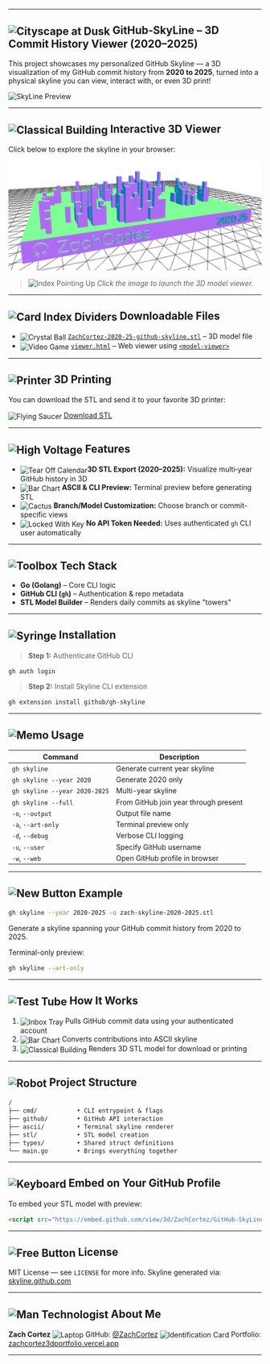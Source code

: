 
---
## <img src="https://raw.githubusercontent.com/Tarikul-Islam-Anik/Animated-Fluent-Emojis/master/Emojis/Travel%20and%20places/Cityscape%20at%20Dusk.png" alt="Cityscape at Dusk" width="50" height="50" align="center" />   **GitHub‑SkyLine – 3D Commit History Viewer (2020–2025)**

This project showcases my personalized GitHub Skyline — a 3D visualization of my GitHub commit history from **2020 to 2025**, turned into a physical skyline you can view, interact with, or even 3D print!

![SkyLine Preview](https://raw.githubusercontent.com/ZachCortez/GitHub-SkyLine/main/skyline-preview.gif)

---

## <img src="https://raw.githubusercontent.com/Tarikul-Islam-Anik/Telegram-Animated-Emojis/main/Travel%20and%20Places/Classical%20Building.webp" alt="Classical Building" width="50" height="50" align="center"/> Interactive 3D Viewer

Click below to explore the skyline in your browser:

[![3D GitHub Skyline Preview](https://raw.githubusercontent.com/ZachCortez/GitHub-SkyLine/main/skyline-preview.png)](https://zachcortez.github.io/GitHub-SkyLine/viewer.html)

> <img src="https://raw.githubusercontent.com/Tarikul-Islam-Anik/Telegram-Animated-Emojis/main/People/Index%20Pointing%20Up.webp" alt="Index Pointing Up" width="45" height="45" /> _Click the image to launch the 3D model viewer._

---

## <img src="https://raw.githubusercontent.com/Tarikul-Islam-Anik/Telegram-Animated-Emojis/main/Objects/Card%20Index%20Dividers.webp" alt="Card Index Dividers" width="50" height="50" align="center"/> Downloadable Files

- <img src="https://raw.githubusercontent.com/Tarikul-Islam-Anik/Animated-Fluent-Emojis/master/Emojis/Activities/Crystal%20Ball.png" alt="Crystal Ball" width="35" height="35" align="center"/> [`ZachCortez-2020-25-github-skyline.stl`](https://raw.githubusercontent.com/ZachCortez/GitHub-SkyLine/main/ZachCortez-2020-25-github-skyline.stl) – 3D model file
- <img src="https://raw.githubusercontent.com/Tarikul-Islam-Anik/Telegram-Animated-Emojis/main/Activity/Video%20Game.webp" alt="Video Game" width="35" height="35" align="center"/> [`viewer.html`](https://zachcortez.github.io/GitHub-SkyLine/viewer.html) – Web viewer using [`<model-viewer>`](https://modelviewer.dev)

---

## <img src="https://raw.githubusercontent.com/Tarikul-Islam-Anik/Telegram-Animated-Emojis/main/Objects/Printer.webp" alt="Printer" width="50" height="50" align="center"/> 3D Printing

You can download the STL and send it to your favorite 3D printer:

<img src="https://raw.githubusercontent.com/Tarikul-Islam-Anik/Animated-Fluent-Emojis/master/Emojis/Travel%20and%20places/Flying%20Saucer.png" alt="Flying Saucer" width="45" height="45" align="center"/> [Download STL](https://raw.githubusercontent.com/ZachCortez/GitHub-SkyLine/main/ZachCortez-2020-25-github-skyline.stl)

---

## <img src="https://raw.githubusercontent.com/Tarikul-Islam-Anik/Telegram-Animated-Emojis/main/Animals%20and%20Nature/High%20Voltage.webp" alt="High Voltage" width="50" height="50" align="center"/> Features

- <img src="https://raw.githubusercontent.com/Tarikul-Islam-Anik/Telegram-Animated-Emojis/main/Objects/Tear%20Off%20Calendar.webp" alt="Tear Off Calendar" width="35" height="35" align="center"/>**3D STL Export (2020–2025):** Visualize multi‑year GitHub history in 3D
- <img src="https://raw.githubusercontent.com/Tarikul-Islam-Anik/Telegram-Animated-Emojis/main/Objects/Bar%20Chart.webp" alt="Bar Chart" width="35" height="35" align="center"/> **ASCII & CLI Preview:** Terminal preview before generating STL
- <img src="https://raw.githubusercontent.com/Tarikul-Islam-Anik/Telegram-Animated-Emojis/main/Animals%20and%20Nature/Cactus.webp" alt="Cactus" width="35" height="35" align="center"/> **Branch/Model Customization:** Choose branch or commit-specific views
- <img src="https://raw.githubusercontent.com/Tarikul-Islam-Anik/Telegram-Animated-Emojis/main/Objects/Locked%20With%20Key.webp" alt="Locked With Key" width="35" height="35" align="center"/> **No API Token Needed:** Uses authenticated `gh` CLI user automatically

---

## <img src="https://raw.githubusercontent.com/Tarikul-Islam-Anik/Telegram-Animated-Emojis/main/Objects/Toolbox.webp" alt="Toolbox" width="50" height="50"/> Tech Stack

- **Go (Golang)** – Core CLI logic
- **GitHub CLI (`gh`)** – Authentication & repo metadata
- **STL Model Builder** – Renders daily commits as skyline "towers"

---

## <img src="https://raw.githubusercontent.com/Tarikul-Islam-Anik/Telegram-Animated-Emojis/main/Objects/Syringe.webp" alt="Syringe" width="50" height="50" align="center"/> Installation

> **Step 1:** Authenticate GitHub CLI  
```bash
gh auth login
````

> **Step 2:** Install Skyline CLI extension

```bash
gh extension install github/gh-skyline
```

---

## <img src="https://raw.githubusercontent.com/Tarikul-Islam-Anik/Telegram-Animated-Emojis/main/Objects/Memo.webp" alt="Memo" width="50" height="50" /> Usage

| Command                       | Description                           |
| ----------------------------- | ------------------------------------- |
| `gh skyline`                  | Generate current year skyline         |
| `gh skyline --year 2020`      | Generate 2020 only                    |
| `gh skyline --year 2020-2025` | Multi-year skyline                    |
| `gh skyline --full`           | From GitHub join year through present |
| `-o`, `--output`              | Output file name                      |
| `-a`, `--art-only`            | Terminal preview only                 |
| `-d`, `--debug`               | Verbose CLI logging                   |
| `-u`, `--user`                | Specify GitHub username               |
| `-w`, `--web`                 | Open GitHub profile in browser        |

---

## <img src="https://raw.githubusercontent.com/Tarikul-Islam-Anik/Telegram-Animated-Emojis/main/Symbols/New%20Button.webp" alt="New Button" width="45" height="45" /> Example

```bash
gh skyline --year 2020-2025 -o zach-skyline-2020-2025.stl
```

Generate a skyline spanning your GitHub commit history from 2020 to 2025.

Terminal-only preview:

```bash
gh skyline --art-only
```

---

## <img src="https://raw.githubusercontent.com/Tarikul-Islam-Anik/Telegram-Animated-Emojis/main/Objects/Test%20Tube.webp" alt="Test Tube" width="50" height="50" align="center"/> How It Works

1. <img src="https://raw.githubusercontent.com/Tarikul-Islam-Anik/Telegram-Animated-Emojis/main/Objects/Inbox%20Tray.webp" alt="Inbox Tray" width="35" height="35" align="center"/> Pulls GitHub commit data using your authenticated account
2. <img src="https://raw.githubusercontent.com/Tarikul-Islam-Anik/Telegram-Animated-Emojis/main/Objects/Bar%20Chart.webp" alt="Bar Chart" width="35" height="35" align="center"/> Converts contributions into ASCII skyline
3. <img src="https://raw.githubusercontent.com/Tarikul-Islam-Anik/Telegram-Animated-Emojis/main/Travel%20and%20Places/Classical%20Building.webp" alt="Classical Building" width="35" height="35" align="center"/> Renders 3D STL model for download or printing

---

## <img src="https://raw.githubusercontent.com/Tarikul-Islam-Anik/Telegram-Animated-Emojis/main/Smileys/Robot.webp" alt="Robot" width="50" height="50" align="center"/> Project Structure

```
/
├── cmd/           • CLI entrypoint & flags  
├── github/        • GitHub API interaction  
├── ascii/         • Terminal skyline renderer  
├── stl/           • STL model creation  
├── types/         • Shared struct definitions  
└── main.go        • Brings everything together  
```

---

## <img src="https://raw.githubusercontent.com/Tarikul-Islam-Anik/Telegram-Animated-Emojis/main/Objects/Keyboard.webp" alt="Keyboard" width="50" height="50" align="center"/> Embed on Your GitHub Profile

To embed your STL model with preview:

```html
<script src="https://embed.github.com/view/3d/ZachCortez/GitHub-SkyLine/main/ZachCortez-2020-25-github-skyline.stl"></script>
```

---


## <img src="https://raw.githubusercontent.com/Tarikul-Islam-Anik/Telegram-Animated-Emojis/main/Symbols/Free%20Button.webp" alt="Free Button" width="45" height="45" align="center"/> License

MIT License — see `LICENSE` for more info.
Skyline generated via: [skyline.github.com](https://skyline.github.com)

---

## <img src="https://raw.githubusercontent.com/Tarikul-Islam-Anik/Telegram-Animated-Emojis/main/People/Man%20Technologist.webp" alt="Man Technologist" width="50" height="50" align="center"/> About Me

**Zach Cortez**
<img src="https://raw.githubusercontent.com/Tarikul-Islam-Anik/Telegram-Animated-Emojis/main/Objects/Laptop.webp" alt="Laptop" width="35" height="35" align="center"/> GitHub: [@ZachCortez](https://github.com/ZachCortez)
<img src="https://raw.githubusercontent.com/Tarikul-Islam-Anik/Telegram-Animated-Emojis/main/Objects/Identification%20Card.webp" alt="Identification Card" width="35" height="35" align="center"/> Portfolio: [zachcortez3dportfolio.vercel.app](https://zachcortez3dportfolio.vercel.app)


---
